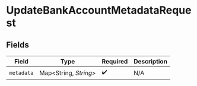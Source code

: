 # UpdateBankAccountMetadataRequest


## Fields

| Field                 | Type                  | Required              | Description           |
| --------------------- | --------------------- | --------------------- | --------------------- |
| `metadata`            | Map<String, *String*> | :heavy_check_mark:    | N/A                   |